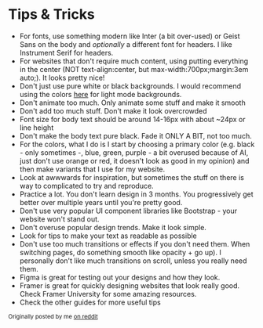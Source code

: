 # Tips & Tricks

* For fonts, use something modern like Inter (a bit over-used) or Geist Sans on the body and *optionally* a different font for headers. I like Instrument Serif for headers.
* For websites that don't require much content, using putting everything in the center (NOT text-align:center, but max-width:700px;margin:3em auto;). It looks pretty nice!
* Don't just use pure white or black backgrounds. I would recommend using the colors [here](https://pbs.twimg.com/media/F4c_l-DXsAIIcOW?format=png&name=small) for light mode backgrounds.
* Don't animate too much. Only animate some stuff and make it smooth
* Don't add too much stuff. Don't make it look overcrowded
* Font size for body text should be around 14-16px with about ~24px or line height
* Don't make the body text pure black. Fade it ONLY A BIT, not too much.
* For the colors, what I do is I start by choosing a primary color (e.g. black - only sometimes -, blue, green, purple - a bit overused because of AI, just don't use orange or red, it doesn't look as good in my opinion) and then make variants that I use for my website.
* Look at awwwards for inspiration, but sometimes the stuff on there is way to complicated to try and reproduce.
* Practice a lot. You don't learn design in 3 months. You progressively get better over multiple years until you're pretty good.
* Don't use very popular UI component libraries like Bootstrap - your website won't stand out.
* Don't overuse popular design trends. Make it look simple.
* Look for tips to make your text as readable as possible
* Don't use too much transitions or effects if you don't need them. When switching pages, do something smooth like opacity + go up). I personally don't like much transitions on scroll, unless you really need them.
* Figma is great for testing out your designs and how they look. 
* Framer is great for quickly designing websites that look really good. Check Framer University for some amazing resources.
* Check the other guides for more useful tips

<small>Originally posted by me [on reddit](https://www.reddit.com/r/css/comments/1cl7va7/comment/l2txrkl/)</small>